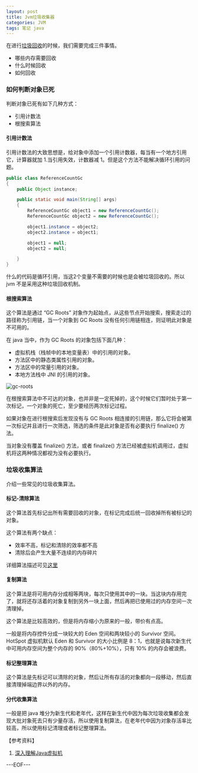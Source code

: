 ```yaml
---
layout: post
title: Jvm垃圾收集器
categories: JVM
tags: 笔记 java
---
```


在进行[垃圾回收](http://zh.wikipedia.org/wiki/%E5%9E%83%E5%9C%BE%E5%9B%9E%E6%94%B6_%E8%A8%88%E7%AE%97%E6%A9%9F%E7%A7%91%E5%AD%B8)的时候，我们需要完成三件事情。

- 哪些内存需要回收
- 什么时候回收
- 如何回收

### 如何判断对象已死

判断对象已死有如下几种方式：

- 引用计数法
- 根搜索算法

#### 引用计数法

引用计数法的大致思想是，给对象中添加一个引用计数器，每当有一个地方引用它，计算器就加 1.当引用失效，计数器减 1。但是这个方法不能解决循环引用的问题。

```java
public class ReferenceCountGc
{
    public Object instance;

    public static void main(String[] args)
    {
        ReferenceCountGc object1 = new ReferenceCountGc();
        ReferenceCountGc object2 = new ReferenceCountGc();

        object1.instance = object2;
        object2.instance = object1;

        object1 = null;
        object2 = null;

    }
}
```

什么的代码是循环引用，当这2个变量不需要的时候也是会被垃圾回收的。所以 jvm 不是采用这种垃圾回收机制。

#### 根搜索算法

这个算法是通过 “GC Roots” 对象作为起始点，从这些节点开始搜索，搜索走过的路径称为引用链，当一个对象到 GC Roots 没有任何引用链相连，则证明此对象是不可用的。

在 java 当中，作为 GC Roots 的对象包括下面几种：

- 虚拟机栈（栈帧中的本地变量表）中的引用的对象。
- 方法区中的静态类属性引用的对象。
- 方法区中的常量引用的对象。
- 本地方法栈中 JNI 的引用的对象。

![gc-roots](http://renchx.com/public/images/jvm-gc.png)

在根搜索算法中不可达的对象，也并非是一定死掉的，这个时候它们暂时处于第一次标记，一个对象的死亡，至少要经历两次标记过程。

如果对象在进行根搜索后发现没有与 GC Roots 相连接的引用链，那么它将会被第一次标记并且进行一次筛选，筛选的条件是此对象是否有必要执行 finalize() 方法。

当对象没有覆盖 finalize() 方法，或者 finalize() 方法已经被虚拟机调用过，虚拟机将这两种情况都视为没有必要执行。

### 垃圾收集算法

介绍一些常见的垃圾收集算法。

#### 标记-清除算法

这个算法首先标记出所有需要回收的对象，在标记完成后统一回收掉所有被标记的对象。

这个算法有两个缺点：

- 效率不高，标记和清除的效率都不高
- 清除后会产生大量不连续的内存碎片

详细算法描述可见[这里](http://www.brpreiss.com/books/opus5/html/page424.html)

#### 复制算法

这个算法是将可用内存分成相等两块，每次只使用其中的一块。当这块内存用完了，就将还存活着的对象复制到另外一块上面，然后再把已使用过的内存空间一次清理掉。

这个算法是比较高效的，但是将内存缩小为原来的一般，带价有点高。

一般是将内存控件分成一块较大的 Eden 空间和两块较小的 Survivor 空间。HotSpot 虚拟机默认 Eden 和 Survivor 的大小比例是 8：1，也就是说每次新生代中可用内存空间为整个内存的 90%（80%+10%），只有 10% 的内存会被浪费。

#### 标记整理算法

这个算法是先标记可以清除的对象，然后让所有存活的对象都向一段移动，然后直接清理掉端边界以外的内存。

#### 分代收集算法

一般是把 java 堆分为新生代和老年代，这样在新生代中因为每次垃圾收集都会发现大批对象死去只有少量存活，所以使用复制算法，在老年代中因为对象存活率比较高，所以使用标记清理或者标记整理算法。

【参考资料】

1. [深入理解Java虚拟机](http://book.douban.com/subject/24722612/)

---EOF---

